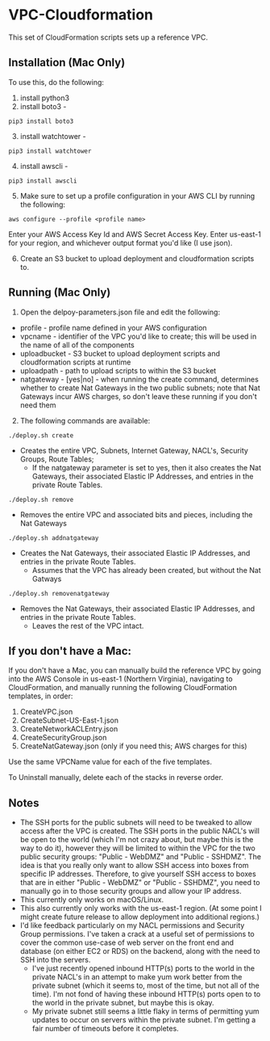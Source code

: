 # VPC-Cloudformation
This set of CloudFormation scripts sets up a reference VPC.

## Installation (Mac Only)
To use this, do the following:
1. install python3
2. install boto3 -
```
pip3 install boto3
```
3. install watchtower -
```
pip3 install watchtower
```
4. install awscli -
```
pip3 install awscli
```
5. Make sure to set up a profile configuration in your AWS CLI by running the following:
```
aws configure --profile <profile name>
```
Enter your AWS Access Key Id and AWS Secret Access Key.  Enter us-east-1 for your region, and whichever output format you'd like (I use json).

6. Create an S3 bucket to upload deployment and cloudformation scripts to.

## Running (Mac Only)
1. Open the delpoy-parameters.json file and edit the following:
  * profile - profile name defined in your AWS configuration
  * vpcname - identifier of the VPC you'd like to create; this will be used in the name of all of the components
  * uploadbucket - S3 bucket to upload deployment scripts and cloudformation scripts at runtime
  * uploadpath - path to upload scripts to within the S3 bucket
  * natgateway - [yes|no] - when running the create command, determines whether to create Nat Gateways in the two public subnets; note that Nat Gateways incur AWS charges, so don't leave these running if you don't need them
2. The following commands are available:
```
./deploy.sh create
```
  * Creates the entire VPC, Subnets, Internet Gateway, NACL's, Security Groups, Route Tables;
    * If the natgateway parameter is set to yes, then it also creates the Nat Gateways, their associated Elastic IP Addresses, and entries in the private Route Tables.

  ```
  ./deploy.sh remove
  ```
  * Removes the entire VPC and associated bits and pieces, including the Nat Gateways

  ```
  ./deploy.sh addnatgateway
  ```
  * Creates the Nat Gateways, their associated Elastic IP Addresses, and entries in the private Route Tables.
    * Assumes that the VPC has already been created, but without the Nat Gatways

  ```
  ./deploy.sh removenatgateway
  ```
  * Removes the Nat Gateways, their associated Elastic IP Addresses, and entries in the private Route Tables.
    * Leaves the rest of the VPC intact.

## If you don't have a Mac:
If you don't have a Mac, you can manually build the reference VPC by going into the AWS Console in us-east-1 (Northern Virginia), navigating to CloudFormation, and manually running the following CloudFormation templates, in order:
1. CreateVPC.json
2. CreateSubnet-US-East-1.json
3. CreateNetworkACLEntry.json
4. CreateSecurityGroup.json
5. CreateNatGateway.json (only if you need this; AWS charges for this)

Use the same VPCName value for each of the five templates.

To Uninstall manually, delete each of the stacks in reverse order.

## Notes
* The SSH ports for the public subnets will need to be tweaked to allow access after the VPC is created.  The SSH ports in the public NACL's will be open to the world (which I'm not crazy about, but maybe this is the way to do it), however they will be limited to within the VPC for the two public security groups: "Public - WebDMZ" and "Public - SSHDMZ".  The idea is that you really only want to allow SSH access into boxes from specific IP addresses.  Therefore, to give yourself SSH access to boxes that are in either "Public - WebDMZ" or "Public - SSHDMZ", you need to manually go in to those security groups and allow your IP address.
* This currently only works on macOS/Linux.
* This also currently only works with the us-east-1 region.  (At some point I might create future release to allow deployment into additional regions.)
* I'd like feedback particularly on my NACL permissions and Security Group permissions.  I've taken a crack at a useful set of permissions to cover the common use-case of web server on the front end and database (on either EC2 or RDS) on the backend, along with the need to SSH into the servers.
  * I've just recently opened inbound HTTP(s) ports to the world in the private NACL's in an attempt to make yum work better from the private subnet (which it seems to, most of the time, but not all of the time).  I'm not fond of having these inbound HTTP(s) ports open to to the world in the private subnet, but maybe this is okay.
  * My private subnet still seems a little flaky in terms of permitting yum updates to occur on servers within the private subnet.  I'm getting a fair number of timeouts before it completes.
